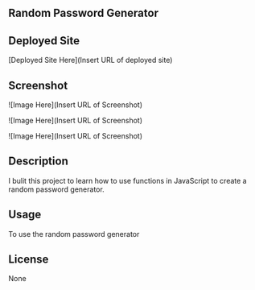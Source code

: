 ## Random Password Generator

  

## Deployed Site

  

[Deployed Site Here](Insert URL of deployed site)

  

## Screenshot

  

![Image Here](Insert URL of Screenshot)

  

![Image Here](Insert URL of Screenshot)

  

![Image Here](Insert URL of Screenshot)

  

## Description

  

I bulit this project to learn how to use functions in JavaScript to create a random password generator.

  
  
  
  
  
  

## Usage

  

To use the random password generator

  
  

## License

  

None